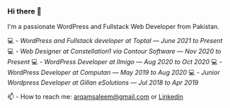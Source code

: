 ### Hi there 👋

I'm a passionate WordPress and Fullstack Web Developer from Pakistan.

💻 _- WordPress and Fullstack developer at Toptal — June 2021 to Present_
💻 _- Web Designer at Constellation1 via Contour Software — Nov 2020 to Present_
💻 _- WordPress Developer at Ilmigo — Aug 2020 to Oct 2020_
💻 _- WordPress Developer at Computan — May 2019 to Aug 2020_
💻 _- Junior Wordpress Developer at Gillan eSolutions — Jul 2018 to Apr 2019_


📫 - How to reach me: arqamsaleem@gmail.com or [Linkedin](https://www.linkedin.com/in/arqam-saleem-5a3230107/)


<!--
**arqamsaleem/arqamsaleem** is a ✨ _special_ ✨ repository because its `README.md` (this file) appears on your GitHub profile.

Here are some ideas to get you started:

- 🔭 I’m currently working on ...
- 🌱 I’m currently learning ...
- 👯 I’m looking to collaborate on ...
- 🤔 I’m looking for help with ...
- 💬 Ask me about ...
- 📫 How to reach me: ...
- 😄 Pronouns: ...
- ⚡ Fun fact: ...
-->
